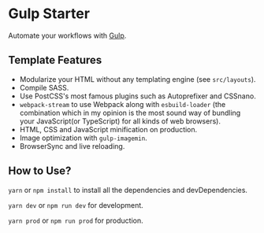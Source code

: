 # Gulp Starter

Automate your workflows with [Gulp](https://gulpjs.com/).

## Template Features

- Modularize your HTML without any templating engine (see `src/layouts`).
- Compile SASS.
- Use PostCSS's most famous plugins such as Autoprefixer and CSSnano.
- `webpack-stream` to use Webpack along with `esbuild-loader` (the combination which in my opinion is the most sound way of bundling your JavaScript(or TypeScript) for all kinds of web browsers).
- HTML, CSS and JavaScript minification on production.
- Image optimization with `gulp-imagemin`.
- BrowserSync and live reloading.

## How to Use?

`yarn` or `npm install` to install all the dependencies and devDependencies.

`yarn dev` or `npm run dev` for development.

`yarn prod` or `npm run prod` for production.